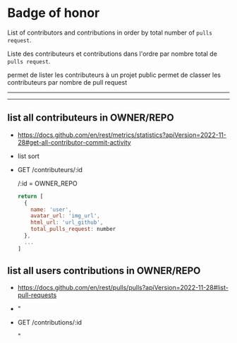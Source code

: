 # Badge of honor

List of contributors and contributions in order by total number of `pulls request`.

Liste des contributeurs et contributions dans l'ordre par nombre total de `pulls request`.

permet de lister les contributeurs à un projet public
permet de classer les contributeurs par nombre de pull request

---

---

## list all contributeurs in OWNER/REPO

- https://docs.github.com/en/rest/metrics/statistics?apiVersion=2022-11-28#get-all-contributor-commit-activity

- list sort

- GET /contributeurs/:id

  /:id = OWNER_REPO

  

  ```JavaScript
  return [
    {
      name: 'user',
      avatar_url: 'img_url',
      html_url: 'url_github',
      total_pulls_request: number
    },
    ...
  ]

  ```

## list all users contributions in OWNER/REPO

- https://docs.github.com/en/rest/pulls/pulls?apiVersion=2022-11-28#list-pull-requests

- "

- GET /contributions/:id

  "
